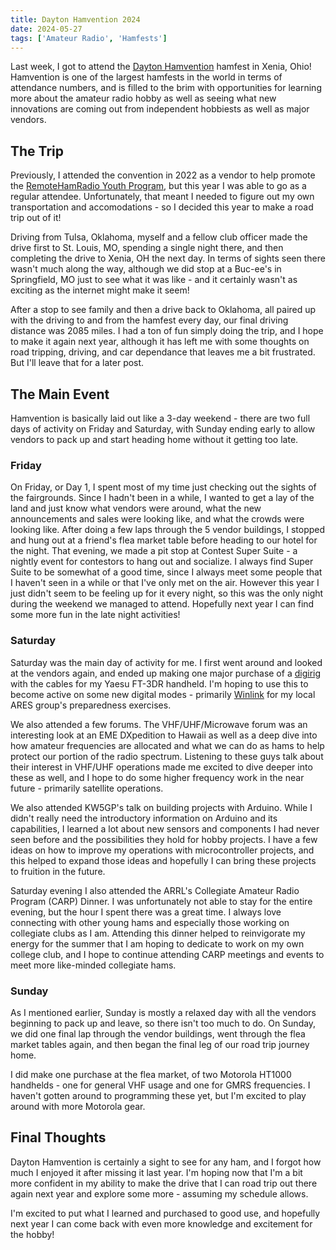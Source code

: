 ```yaml
---
title: Dayton Hamvention 2024
date: 2024-05-27
tags: ['Amateur Radio', 'Hamfests']
---
```


Last week, I got to attend the [Dayton Hamvention](https://hamvention.org/) hamfest in Xenia, Ohio! Hamvention is one of the largest hamfests in the world in terms of attendance numbers, and is filled to the brim with opportunities for learning more about the amateur radio hobby as well as seeing what new innovations are coming out from independent hobbiests as well as major vendors.

## The Trip

Previously, I attended the convention in 2022 as a vendor to help promote the [RemoteHamRadio Youth Program](https://www.remotehamradio.com/youth-network/), but this year I was able to go as a regular attendee. Unfortunately, that meant I needed to figure out my own transportation and accomodations - so I decided this year to make a road trip out of it!

Driving from Tulsa, Oklahoma, myself and a fellow club officer made the drive first to St. Louis, MO, spending a single night there, and then completing the drive to Xenia, OH the next day. In terms of sights seen there wasn't much along the way, although we did stop at a Buc-ee's in Springfield, MO just to see what it was like - and it certainly wasn't as exciting as the internet might make it seem! 

After a stop to see family and then a drive back to Oklahoma, all paired up with the driving to and from the hamfest every day, our final driving distance was 2085 miles. I had a ton of fun simply doing the trip, and I hope to make it again next year, although it has left me with some thoughts on road tripping, driving, and car dependance that leaves me a bit frustrated. But I'll leave that for a later post.

## The Main Event

Hamvention is basically laid out like a 3-day weekend - there are two full days of activity on Friday and Saturday, with Sunday ending early to allow vendors to pack up and start heading home without it getting too late.

### Friday

On Friday, or Day 1, I spent most of my time just checking out the sights of the fairgrounds. Since I hadn't been in a while, I wanted to get a lay of the land and just know what vendors were around, what the new announcements and sales were looking like, and what the crowds were looking like. After doing a few laps through the 5 vendor buildings, I stopped and hung out at a friend's flea market table before heading to our hotel for the night. That evening, we made a pit stop at Contest Super Suite - a nightly event for contestors to hang out and socialize. I always find Super Suite to be somewhat of a good time, since I always meet some people that I haven't seen in a while or that I've only met on the air. However this year I just didn't seem to be feeling up for it every night, so this was the only night during the weekend we managed to attend. Hopefully next year I can find some more fun in the late night activities!

### Saturday

Saturday was the main day of activity for me. I first went around and looked at the vendors again, and ended up making one major purchase of a [digirig](https://digirig.net/) with the cables for my Yaesu FT-3DR handheld. I'm hoping to use this to become active on some new digital modes - primarily [Winlink](https://winlink.org/) for my local ARES group's preparedness exercises. 

We also attended a few forums. The VHF/UHF/Microwave forum was an interesting look at an EME DXpedition to Hawaii as well as a deep dive into how amateur frequencies are allocated and what we can do as hams to help protect our portion of the radio spectrum. Listening to these guys talk about their interest in VHF/UHF operations made me excited to dive deeper into these as well, and I hope to do some higher frequency work in the near future - primarily satellite operations.

We also attended KW5GP's talk on building projects with Arduino. While I didn't really need the introductory information on Arduino and its capabilities, I learned a lot about new sensors and components I had never seen before and the possibilities they hold for hobby projects. I have a few ideas on how to improve my operations with microcontroller projects, and this helped to expand those ideas and hopefully I can bring these projects to fruition in the future.

Saturday evening I also attended the ARRL's Collegiate Amateur Radio Program (CARP) Dinner. I was unfortunately not able to stay for the entire evening, but the hour I spent there was a great time. I always love connecting with other young hams and especially those working on collegiate clubs as I am. Attending this dinner helped to reinvigorate my energy for the summer that I am hoping to dedicate to work on my own college club, and I hope to continue attending CARP meetings and events to meet more like-minded collegiate hams.

### Sunday

As I mentioned earlier, Sunday is mostly a relaxed day with all the vendors beginning to pack up and leave, so there isn't too much to do. On Sunday, we did one final lap through the vendor buildings, went through the flea market tables again, and then began the final leg of our road trip journey home.

I did make one purchase at the flea market, of two Motorola HT1000 handhelds - one for general VHF usage and one for GMRS frequencies. I haven't gotten around to programming these yet, but I'm excited to play around with more Motorola gear. 

## Final Thoughts

Dayton Hamvention is certainly a sight to see for any ham, and I forgot how much I enjoyed it after missing it last year. I'm hoping now that I'm a bit more confident in my ability to make the drive that I can road trip out there again next year and explore some more - assuming my schedule allows.

I'm excited to put what I learned and purchased to good use, and hopefully next year I can come back with even more knowledge and excitement for the hobby!